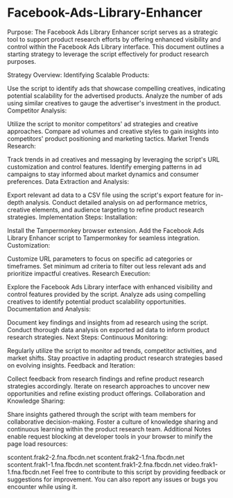 # Facebook-Ads-Library-Enhancer

Purpose:
The Facebook Ads Library Enhancer script serves as a strategic tool to support product research efforts by offering enhanced visibility and control within the Facebook Ads Library interface. This document outlines a starting strategy to leverage the script effectively for product research purposes.

Strategy Overview:
Identifying Scalable Products:

Use the script to identify ads that showcase compelling creatives, indicating potential scalability for the advertised products.
Analyze the number of ads using similar creatives to gauge the advertiser's investment in the product.
Competitor Analysis:

Utilize the script to monitor competitors' ad strategies and creative approaches.
Compare ad volumes and creative styles to gain insights into competitors' product positioning and marketing tactics.
Market Trends Research:

Track trends in ad creatives and messaging by leveraging the script's URL customization and control features.
Identify emerging patterns in ad campaigns to stay informed about market dynamics and consumer preferences.
Data Extraction and Analysis:

Export relevant ad data to a CSV file using the script's export feature for in-depth analysis.
Conduct detailed analysis on ad performance metrics, creative elements, and audience targeting to refine product research strategies.
Implementation Steps:
Installation:

Install the Tampermonkey browser extension.
Add the Facebook Ads Library Enhancer script to Tampermonkey for seamless integration.
Customization:

Customize URL parameters to focus on specific ad categories or timeframes.
Set minimum ad criteria to filter out less relevant ads and prioritize impactful creatives.
Research Execution:

Explore the Facebook Ads Library interface with enhanced visibility and control features provided by the script.
Analyze ads using compelling creatives to identify potential product scalability opportunities.
Documentation and Analysis:

Document key findings and insights from ad research using the script.
Conduct thorough data analysis on exported ad data to inform product research strategies.
Next Steps:
Continuous Monitoring:

Regularly utilize the script to monitor ad trends, competitor activities, and market shifts.
Stay proactive in adapting product research strategies based on evolving insights.
Feedback and Iteration:

Collect feedback from research findings and refine product research strategies accordingly.
Iterate on research approaches to uncover new opportunities and refine existing product offerings.
Collaboration and Knowledge Sharing:

Share insights gathered through the script with team members for collaborative decision-making.
Foster a culture of knowledge sharing and continuous learning within the product research team.
Additional Notes enable request blocking at developer tools in your browser to minify the page load resources:

scontent.frak2-2.fna.fbcdn.net
scontent.frak2-1.fna.fbcdn.net
scontent.frak1-1.fna.fbcdn.net
scontent.frak1-2.fna.fbcdn.net
video.frak1-1.fna.fbcdn.net
Feel free to contribute to this script by providing feedback or suggestions for improvement. You can also report any issues or bugs you encounter while using it.


